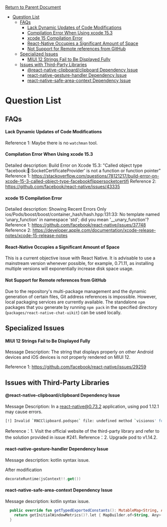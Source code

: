 [Return to Parent Document](./index.en.md)

- [Question List](#question-list)
  - [FAQs](#faqs)
      - [Lack Dynamic Updates of Code Modifications](#lack-dynamic-updates-of-code-modifications)
      - [Compilation Error When Using xcode 15.3](#compilation-error-when-using-xcode-153)
      - [xcode 15 Compilation Error](#xcode-15-compilation-error)
      - [React-Native Occupies a Significant Amount of Space](#react-native-occupies-a-significant-amount-of-space)
      - [Not Support for Remote references from GitHub](#not-support-for-remote-references-from-github)
  - [Specialized Issues](#specialized-issues)
      - [MIUI 12 Strings Fail to Be Displayed Fully](#miui-12-strings-fail-to-be-displayed-fully)
  - [Issues with Third-Party Libraries](#issues-with-third-party-libraries)
      - [@react-native-clipboard/clipboard Dependency Issue](#react-native-clipboardclipboard-dependency-issue)
      - [react-native-gesture-handler Dependency Issue](#react-native-gesture-handler-dependency-issue)
      - [react-native-safe-area-context Dependency Issue](#react-native-safe-area-context-dependency-issue)

# Question List

## FAQs

#### Lack Dynamic Updates of Code Modifications

Reference 1: Maybe there is no `watchman` tool.

#### Compilation Error When Using xcode 15.3

Detailed description: Build Error on Xcode 15.3: "Called object type 'facebook::flipper::SocketCertificateProvider' is not a function or function pointer"
Reference 1: https://stackoverflow.com/questions/78121217/build-error-on-xcode-15-3-called-object-type-facebookflippersocketcertifi
Reference 2: https://github.com/facebook/react-native/issues/43335

#### xcode 15 Compilation Error

Detailed description:
Showing Recent Errors Only
ios/Pods/boost/boost/container_hash/hash.hpp:131:33: No template named 'unary_function' in namespace 'std'; did you mean '\_\_unary_function'?
Reference 1: https://github.com/facebook/react-native/issues/37748
Reference 2: https://developer.apple.com/documentation/xcode-release-notes/xcode-15-release-notes

#### React-Native Occupies a Significant Amount of Space

This is a current objective issue with React Native. It is advisable to use a mainstream version whenever possible, for example, 0.71.11, as installing multiple versions will exponentially increase disk space usage.

#### Not Support for Remote references from GitHub

Due to the repository's multi-package management and the dynamic generation of certain files, Git address references is impossible. However, local packaging services are currently available. The standalone `npm` packages that you generate by running `npm pack` in the specified directory (`packages/react-native-chat-uikit`) can be used locally.

## Specialized Issues

#### MIUI 12 Strings Fail to Be Displayed Fully

Message Description: The string that displays properly on other Android devices and iOS devices is not properly rendered on MIUI 12.

Reference 1: https://github.com/facebook/react-native/issues/29259

## Issues with Third-Party Libraries

#### @react-native-clipboard/clipboard Dependency Issue

Message Description: In a react-native@0.73.2 application, using pod 1.12.1 may cause errors.

```sh
[!] Invalid `RNCClipboard.podspec` file: undefined method `visionos' for #<Pod::Specification name="RNCClipboard">.
```

Reference：1. Visit the official website of the third-party library and refer to the solution provided in issue #241.
Reference：2. Upgrade pod to v1.14.2.

#### react-native-gesture-handler Dependency Issue

Message description: kotlin syntax issue.

After modification

```kotlin
decorateRuntime(jsContext!!.get())
```

#### react-native-safe-area-context Dependency Issue

Message description: kotlin syntax issue.

```kotlin
  public override fun getTypedExportedConstants(): MutableMap<String, Any>? {
    return getInitialWindowMetrics()?.let { MapBuilder.of<String, Any>("initialWindowMetrics", it) }
  }
```

